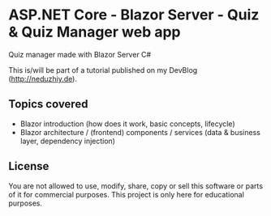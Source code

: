 # ASP.NET Core - Blazor Server - Quiz & Quiz Manager web app
Quiz manager made with Blazor Server C#

This is/will be part of a tutorial published on my DevBlog (http://neduzhiy.de).

## Topics covered
- Blazor introduction (how does it work, basic concepts, lifecycle)
- Blazor architecture / (frontend) components / services (data & business layer, dependency injection)




## License
You are not allowed to use, modify, share, copy or sell this software or parts of it for commercial purposes.
This project is only here for educational purposes.